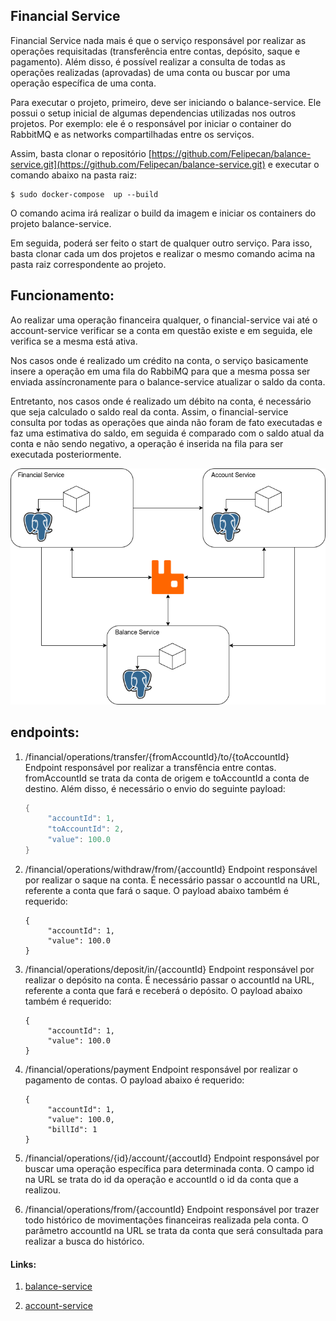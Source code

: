 ## Financial Service

Financial Service nada mais é que o serviço responsável por realizar as operações requisitadas (transferência entre contas, depósito, saque e pagamento). Além disso, é possível realizar a consulta de todas as operações realizadas (aprovadas) de uma conta ou buscar por uma operação específica de uma conta.

Para executar o projeto, primeiro, deve ser iniciando o balance-service. Ele possui o setup inicial de algumas dependencias utilizadas nos outros projetos. Por exemplo: ele é o responsável por iniciar o container do RabbitMQ e as networks compartilhadas entre os serviços.

Assim, basta clonar o repositório [https://github.com/Felipecan/balance-service.git](https://github.com/Felipecan/balance-service.git) e executar o comando abaixo na pasta raiz:

```text
$ sudo docker-compose  up --build
```

O comando acima irá realizar o build da imagem e iniciar os containers do projeto balance-service.  

Em seguida, poderá ser feito o start de qualquer outro serviço. Para isso, basta clonar cada um dos projetos e realizar o mesmo comando acima na pasta raiz correspondente ao projeto.

## Funcionamento:

Ao realizar uma operação financeira qualquer, o financial-service vai até o account-service verificar se a conta em questão existe e em seguida, ele verifica se a mesma está ativa. 

Nos casos onde é realizado um crédito na conta, o serviço basicamente insere a operação em uma fila do RabbiMQ para que a mesma possa ser enviada assíncronamente para o balance-service atualizar o saldo da conta. 

Entretanto, nos casos onde é realizado um débito na conta, é necessário que seja calculado o saldo real da conta. Assim, o financial-service consulta por todas as operações que ainda não foram de fato executadas e faz uma estimativa do saldo, em seguida é comparado com o saldo atual da conta e não sendo negativo, a operação é inserida na fila para ser executada posteriormente.

![](./imgs/wallet.drawio.png)

## endpoints:

1. /financial/operations/transfer/{fromAccountId}/to/{toAccountId}
   Endpoint responsável por realizar a transfência entre contas. fromAccountId se trata da conta de origem e toAccountId a conta de destino. Além disso, é necessário o envio do seguinte payload:
   
   
   ```java
   {
		"accountId": 1,
		"toAccountId": 2,
		"value": 100.0
   }
   ```
   
2. /financial/operations/withdraw/from/{accountId}
   Endpoint responsável por realizar o saque na conta. É necessário passar o accountId na URL, referente a conta que fará o saque. O payload abaixo também é requerido:
   
   ```text
   {
		"accountId": 1,
		"value": 100.0
   }
   ```   
   
3. /financial/operations/deposit/in/{accountId}
   Endpoint responsável por realizar o depósito na conta. É necessário passar o accountId na URL, referente a conta que fará e receberá o depósito. O payload abaixo também é requerido:
   
   ```text
   {
		"accountId": 1,
		"value": 100.0
   }
   ```  
   
4. /financial/operations/payment
   Endpoint responsável por realizar o pagamento de contas. O payload abaixo é requerido:
   
   ```text
   {
		"accountId": 1,
		"value": 100.0,
		"billId": 1
   }
   ```  
   
5. /financial/operations/{id}/account/{accoutId}
	Endpoint responsável por buscar uma operação específica para determinada conta. O campo id na URL se trata do id da operação e accountId o id da conta que a realizou.


6. /financial/operations/from/{accountId}
	Endpoint responsável por trazer todo histórico de movimentações financeiras realizada pela conta. O parâmetro accountId na URL se trata da conta que será consultada para realizar a busca do histórico.
   

#### Links:

1. [balance-service](https://github.com/Felipecan/balance-service.git)

2. [account-service](https://github.com/Felipecan/account-service.git)